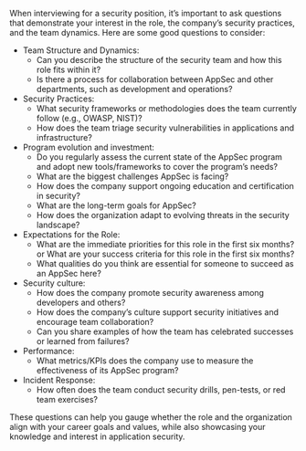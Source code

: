 When interviewing for a security position, it’s important to ask questions that demonstrate your interest in the role, the company’s security practices, and the team dynamics. Here are some good questions to consider:

* Team Structure and Dynamics:
    * Can you describe the structure of the security team and how this role fits within it?
    * Is there a process for collaboration between AppSec and other departments, such as development and operations?
* Security Practices:
    * What security frameworks or methodologies does the team currently follow (e.g., OWASP, NIST)?
    * How does the team triage security vulnerabilities in applications and infrastructure?
* Program evolution and investment:
    * Do you regularly assess the current state of the AppSec program and adopt new tools/frameworks to cover the program’s needs?
    * What are the biggest challenges AppSec is facing?
    * How does the company support ongoing education and certification in security?
    * What are the long-term goals for AppSec?
    * How does the organization adapt to evolving threats in the security landscape?
* Expectations for the Role:
    * What are the immediate priorities for this role in the first six months? or What are your success criteria for this role in the first six months?
    * What qualities do you think are essential for someone to succeed as an AppSec here?
* Security culture:
    * How does the company promote security awareness among developers and others?
    * How does the company’s culture support security initiatives and encourage team collaboration?
    * Can you share examples of how the team has celebrated successes or learned from failures?
* Performance:
    * What metrics/KPIs does the company use to measure the effectiveness of its AppSec program?
* Incident Response:
    * How often does the team conduct security drills, pen-tests, or red team exercises?

These questions can help you gauge whether the role and the organization align with your career goals and values, while also showcasing your knowledge and interest in application security.


